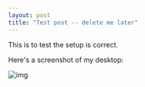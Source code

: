 ```yaml
---
layout: post
title: "Test post -- delete me later"
---
```


This is to test the setup is correct.

Here's a screenshot of my desktop:

![img](../../../assets/images/2022-10-16-desktop.png)

